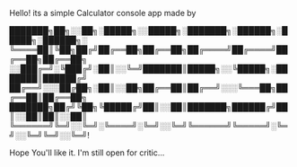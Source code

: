 Hello! its a simple Calculator console app made by

███████╗██╗░░██╗░█████╗░░█████╗░███████╗░██████╗░█████╗░██████╗░
╚════██║╚██╗██╔╝██╔══██╗██╔══██╗██╔════╝██╔════╝██╔══██╗██╔══██╗
░░███╔═╝░╚███╔╝░██║░░╚═╝███████║█████╗░░╚█████╗░███████║██████╔╝
██╔══╝░░░██╔██╗░██║░░██╗██╔══██║██╔══╝░░░╚═══██╗██╔══██║██╔══██╗
███████╗██╔╝╚██╗╚█████╔╝██║░░██║███████╗██████╔╝██║░░██║██║░░██║
╚══════╝╚═╝░░╚═╝░╚════╝░╚═╝░░╚═╝╚══════╝╚═════╝░╚═╝░░╚═╝╚═╝░░╚═╝! 

Hope You'll like it.
I'm still open for critic...
